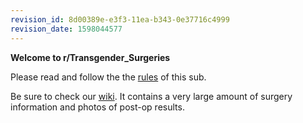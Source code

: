 ```yaml
---
revision_id: 8d00389e-e3f3-11ea-b343-0e37716c4999
revision_date: 1598044577
---
```


**Welcome to r/Transgender_Surgeries**

Please read and follow the the [rules](https://www.reddit.com/r/Transgender_Surgeries/about/rules) of this sub.

Be sure to check our [wiki](https://www.reddit.com/r/TransSurgeriesWiki/wiki/index). It contains a very large amount of surgery information and photos of post-op results.